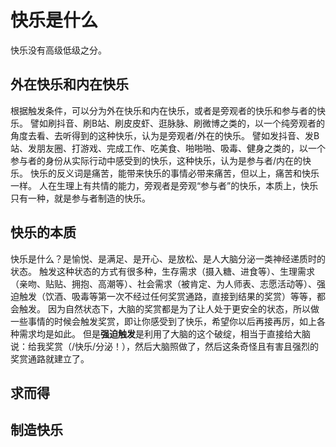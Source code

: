# 快乐是什么
快乐没有高级低级之分。

## 外在快乐和内在快乐
根据触发条件，可以分为外在快乐和内在快乐，或者是旁观者的快乐和参与者的快乐。
譬如刷抖音、刷B站、刷皮皮虾、逛脉脉、刷微博之类的，以一个纯旁观者的角度去看、去听得到的这种快乐，认为是旁观者/外在的快乐。
譬如发抖音、发B站、发朋友圈、打游戏、完成工作、吃美食、啪啪啪、吸毒、健身之类的，以一个参与者的身份从实际行动中感受到的快乐，这种快乐，认为是参与者/内在的快乐。
快乐的反义词是痛苦，能带来快乐的事情必带来痛苦，但以上，痛苦和快乐一样。
人在生理上有共情的能力，旁观者是旁观“参与者”的快乐，本质上，快乐只有一种，就是参与者制造的快乐。

## 快乐的本质
快乐是什么？是愉悦、是满足、是开心、是放松、是人大脑分泌一类神经递质时的状态。
触发这种状态的方式有很多种，生存需求（摄入糖、进食等）、生理需求（亲吻、贴贴、拥抱、高潮等）、社会需求（被肯定、为人师表、志愿活动等）、强迫触发（饮酒、吸毒等第一次不经过任何奖赏通路，直接到结果的奖赏）等等，都会触发。
因为自然状态下，大脑的奖赏都是为了让人处于更安全的状态，所以做一些事情的时候会触发奖赏，即让你感受到了快乐，希望你以后再接再厉，如上各种需求均是如此。
但是**强迫触发**是利用了大脑的这个破绽，相当于直接给大脑说：给我奖赏（/快乐/分泌！），然后大脑照做了，然后这条奇怪且有害且强烈的奖赏通路就建立了。

## 求而得

## 制造快乐